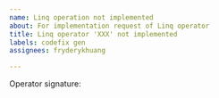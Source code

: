 ```yaml
---
name: Linq operation not implemented
about: For implementation request of Linq operator
title: Linq operator 'XXX' not implemented
labels: codefix gen
assignees: fryderykhuang

---
```


Operator signature:
